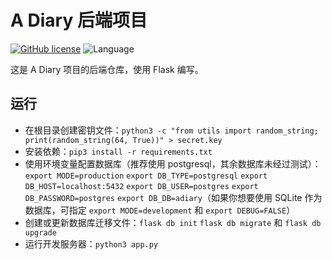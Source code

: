 # A Diary 后端项目

[![GitHub license](https://img.shields.io/github/license/a-diary/backend.svg)](https://github.com/a-diary/backend/blob/master/LICENSE)
![Language](https://img.shields.io/badge/language-python-3572A5.svg)

这是 A Diary 项目的后端仓库，使用 Flask 编写。

## 运行

- 在根目录创建密钥文件：`python3 -c "from utils import random_string; print(random_string(64, True))" > secret.key`
- 安装依赖：`pip3 install -r requirements.txt`
- 使用环境变量配置数据库（推荐使用 postgresql，其余数据库未经过测试）：`export MODE=production` `export DB_TYPE=postgresql` `export DB_HOST=localhost:5432` `export DB_USER=postgres` `export DB_PASSWORD=postgres` `export DB_DB=adiary`（如果你想要使用 SQLite 作为数据库，可指定 `export MODE=development` 和 `export DEBUG=FALSE`）
- 创建或更新数据库迁移文件：`flask db init` `flask db migrate` 和 `flask db upgrade`
- 运行开发服务器：`python3 app.py`
